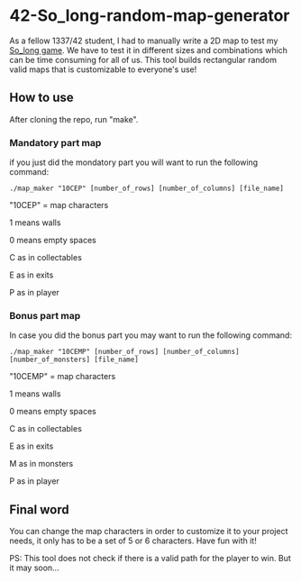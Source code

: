 # 42-So_long-random-map-generator

As a fellow 1337/42 student, I had to manually write a 2D map to test my [So_long game](https://github.com/ELmounikor/Ninja-Froggy-s-Treasure-Hunt). 
We have to test it in different sizes and combinations which can be time consuming for all of us. 
This tool builds rectangular random valid maps that is customizable to everyone's use!

## How to use

After cloning the repo, run "make".

### Mandatory part map

if you just did the mondatory part you will want to run the following command:

    ./map_maker "10CEP" [number_of_rows] [number_of_columns] [file_name]

"10CEP" = map characters

1 means walls 
    
0 means empty spaces
    
C as in collectables
    
E as in exits
    
P as in player

### Bonus part map

In case you did the bonus part you may want to run  the following command:

    ./map_maker "10CEMP" [number_of_rows] [number_of_columns] [number_of_monsters] [file_name]

"10CEMP" = map characters

1 means walls 
    
0 means empty spaces
    
C as in collectables
    
E as in exits
    
M as in monsters
    
P as in player

## Final word

You can change the map characters in order to customize it to your project needs, it only has to be a set of 5 or 6 characters. Have fun with it!

PS: This tool does not check if there is a valid path for the player to win. But it may soon...
